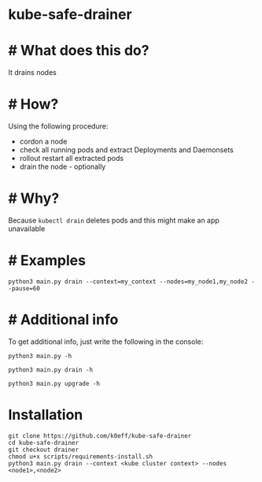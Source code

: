 # kube-safe-drainer

# # What does this do?
It drains nodes

# # How?
Using the following procedure:
- cordon a node
- check all running pods and extract Deployments and Daemonsets
- rollout restart all extracted pods
- drain the node - optionally

# # Why?
Because `kubectl drain` deletes pods and this might make an app unavailable

# # Examples

```python3 main.py drain --context=my_context --nodes=my_node1,my_node2 --pause=60```

# # Additional info
To get additional info, just write the following in the console:

```python3 main.py -h```

```python3 main.py drain -h```

```python3 main.py upgrade -h```


# Installation
```
git clone https://github.com/k0eff/kube-safe-drainer
cd kube-safe-drainer
git checkout drainer
chmod u+x scripts/requirements-install.sh
python3 main.py drain --context <kube cluster context> --nodes <node1>,<node2>
```